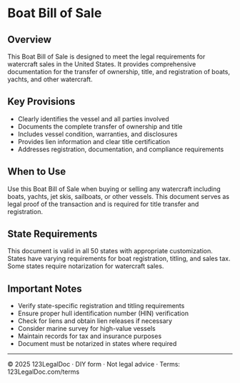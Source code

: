 # Boat Bill of Sale

## Overview

This Boat Bill of Sale is designed to meet the legal requirements for watercraft sales in the United States. It provides comprehensive documentation for the transfer of ownership, title, and registration of boats, yachts, and other watercraft.

## Key Provisions

- Clearly identifies the vessel and all parties involved
- Documents the complete transfer of ownership and title
- Includes vessel condition, warranties, and disclosures
- Provides lien information and clear title certification
- Addresses registration, documentation, and compliance requirements

## When to Use

Use this Boat Bill of Sale when buying or selling any watercraft including boats, yachts, jet skis, sailboats, or other vessels. This document serves as legal proof of the transaction and is required for title transfer and registration.

## State Requirements

This document is valid in all 50 states with appropriate customization. States have varying requirements for boat registration, titling, and sales tax. Some states require notarization for watercraft sales.

## Important Notes

- Verify state-specific registration and titling requirements
- Ensure proper hull identification number (HIN) verification
- Check for liens and obtain lien releases if necessary
- Consider marine survey for high-value vessels
- Maintain records for tax and insurance purposes
- Document must be notarized in states where required

---

© 2025 123LegalDoc · DIY form · Not legal advice · Terms: 123LegalDoc.com/terms
